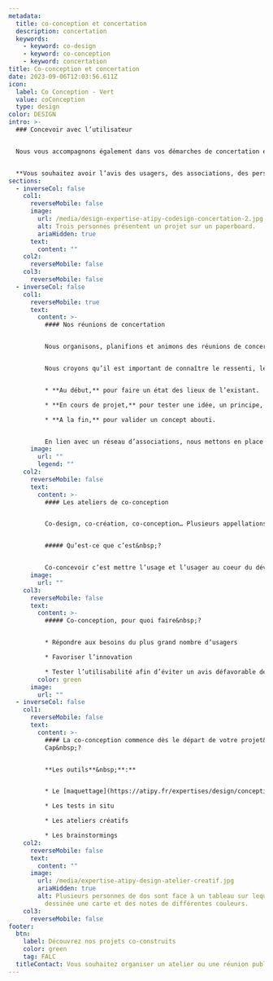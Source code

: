 ```yaml
---
metadata:
  title: co-conception et concertation
  description: concertation
  keywords:
    - keyword: co-design
    - keyword: co-conception
    - keyword: concertation
title: Co-conception et concertation
date: 2023-09-06T12:03:56.611Z
icon:
  label: Co Conception - Vert
  value: coConception
  type: design
color: DESIGN
intro: >-
  ### Concevoir avec l’utilisateur


  Nous vous accompagnons également dans vos démarches de concertation et de co-design auprès des usagers. Par le biais de réunions et d’ateliers, nous échangeons avec les utilisateurs. En plus de l’enrichissement que cela apporte, consulter les utilisateurs de votre produit ou les bénéficiaires de votre service vous assure une bonne compréhension des besoins et un outil final adapté à la diversité de vos cibles.


  **Vous souhaitez avoir l’avis des usagers, des associations, des personnes en situation de handicap&nbsp;?**
sections:
  - inverseCol: false
    col1:
      reverseMobile: false
      image:
        url: /media/design-expertise-atipy-codesign-concertation-2.jpg
        alt: Trois personnes présentent un projet sur un paperboard.
        ariaHidden: true
      text:
        content: ""
    col2:
      reverseMobile: false
    col3:
      reverseMobile: false
  - inverseCol: false
    col1:
      reverseMobile: true
      text:
        content: >-
          #### Nos réunions de concertation


          Nous organisons, planifions et animons des réunions de concertations adaptées à vos besoins en lien avec des associations. 


          Nous croyons qu’il est important de connaître le ressenti, les besoins et les avis des personnes concernées par un outil ou un service. C’est pourquoi ces réunions peuvent avoir lieu à différents moments clefs de votre projet.


          * **Au début,** pour faire un état des lieux de l’existant.

          * **En cours de projet,** pour tester une idée, un principe, un support.

          * **A la fin,** pour valider un concept abouti.


          En lien avec un réseau d’associations, nous mettons en place des réunions sur site ou dans vos bureaux.
      image:
        url: ""
        legend: ""
    col2:
      reverseMobile: false
      text:
        content: >-
          #### Les ateliers de co-conception


          Co-design, co-création, co-conception… Plusieurs appellations sont utilisées mais le principe reste le même&nbsp;: concevoir avec les utilisateurs.


          ##### Qu’est-ce que c’est&nbsp;?


          Co-concevoir c’est mettre l’usage et l’usager au coeur du développement d’un produit, d’un service ou d’un outil de communication. Ce processus implique la participation des utilisateurs dans la phase d’élaboration du concept jusqu’à sa finalisation. Cette méthode est particulièrement intéressante pour répondre aux besoins spécifiques (handicap sensoriel, cognitif, moteur, linguistique…).
      image:
        url: ""
    col3:
      reverseMobile: false
      text:
        content: >-
          ##### Co-conception, pour quoi faire&nbsp;?


          * Répondre aux besoins du plus grand nombre d’usagers

          * Favoriser l’innovation

          * Tester l’utilisabilité afin d’éviter un avis défavorable de l’utilisateur en situation de handicap au moment de la finalisation du projet.
        color: green
      image:
        url: ""
  - inverseCol: false
    col1:
      reverseMobile: false
      text:
        content: >-
          #### La co-conception commence dès le départ de votre projet&nbsp;!
          Cap&nbsp;?


          **Les outils**&nbsp;**:**


          * L﻿e [maquettage](https://atipy.fr/expertises/design/conception-graphique) et le prototypage

          * L﻿es tests in situ

          * L﻿es ateliers créatifs

          * Les brainstormings
    col2:
      reverseMobile: false
      text:
        content: ""
      image:
        url: /media/expertise-atipy-design-atelier-creatif.jpg
        ariaHidden: true
        alt: Plusieurs personnes de dos sont face à un tableau sur lequel on voit
          dessinée une carte et des notes de différentes couleurs.
    col3:
      reverseMobile: false
footer:
  btn:
    label: Découvrez nos projets co-construits
    color: green
    tag: FALC
  titleContact: Vous souhaitez organiser un atelier ou une réunion publique ?
---
```

